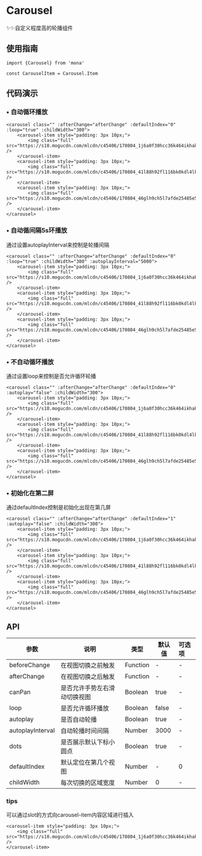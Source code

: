 # Carousel

✨✨自定义程度高的轮播组件

## 使用指南
```
import {Carousel} from 'mona'

const CarouselItem = Carousel.Item
```

## 代码演示

### • 自动循环播放

```
<carousel class="" :afterChange="afterChange" :defaultIndex="0" :loop="true" :childWidth="300">
	<carousel-item style="padding: 3px 10px;">
		<img class="full" src="https://s10.mogucdn.com/mlcdn/c45406/170804_1j6a0f30hcc36k464ikhakj0cbaeg_1350x578.jpg" />
	</carousel-item>
	<carousel-item style="padding: 3px 10px;">
		<img class="full" src="https://s10.mogucdn.com/mlcdn/c45406/170804_41l88h92fl116bk0kdl4lklk6d0ia_1350x578.jpg" />
	</carousel-item>
	<carousel-item style="padding: 3px 10px;">
		<img class="full" src="https://s10.mogucdn.com/mlcdn/c45406/170804_46glh9ch5l7afde25485e5a8k76jf_1350x578.jpg" />
	</carousel-item>
</carousel>
```

### • 自动循间隔5s环播放

通过设置autoplayInterval来控制是轮播间隔

```
<carousel class="" :afterChange="afterChange" :defaultIndex="0" :loop="true" :childWidth="300" :autoplayInterval="5000">
	<carousel-item style="padding: 3px 10px;">
		<img class="full" src="https://s10.mogucdn.com/mlcdn/c45406/170804_1j6a0f30hcc36k464ikhakj0cbaeg_1350x578.jpg" />
	</carousel-item>
	<carousel-item style="padding: 3px 10px;">
		<img class="full" src="https://s10.mogucdn.com/mlcdn/c45406/170804_41l88h92fl116bk0kdl4lklk6d0ia_1350x578.jpg" />
	</carousel-item>
	<carousel-item style="padding: 3px 10px;">
		<img class="full" src="https://s10.mogucdn.com/mlcdn/c45406/170804_46glh9ch5l7afde25485e5a8k76jf_1350x578.jpg" />
	</carousel-item>
</carousel>
```

### • 不自动循环播放

通过设置loop来控制是否允许循环轮播

```
<carousel class="" :afterChange="afterChange" :defaultIndex="0" :autoplay="false" :childWidth="300">
	<carousel-item style="padding: 3px 10px;">
		<img class="full" src="https://s10.mogucdn.com/mlcdn/c45406/170804_1j6a0f30hcc36k464ikhakj0cbaeg_1350x578.jpg" />
	</carousel-item>
	<carousel-item style="padding: 3px 10px;">
		<img class="full" src="https://s10.mogucdn.com/mlcdn/c45406/170804_41l88h92fl116bk0kdl4lklk6d0ia_1350x578.jpg" />
	</carousel-item>
	<carousel-item style="padding: 3px 10px;">
		<img class="full" src="https://s10.mogucdn.com/mlcdn/c45406/170804_46glh9ch5l7afde25485e5a8k76jf_1350x578.jpg" />
	</carousel-item>
</carousel>
```

### • 初始化在第二屏

通过defaultIndex控制是初始化出现在第几屏

```
<carousel class="" :afterChange="afterChange" :defaultIndex="1" :autoplay="false" :childWidth="300">
	<carousel-item style="padding: 3px 10px;">
		<img class="full" src="https://s10.mogucdn.com/mlcdn/c45406/170804_1j6a0f30hcc36k464ikhakj0cbaeg_1350x578.jpg" />
	</carousel-item>
	<carousel-item style="padding: 3px 10px;">
		<img class="full" src="https://s10.mogucdn.com/mlcdn/c45406/170804_41l88h92fl116bk0kdl4lklk6d0ia_1350x578.jpg" />
	</carousel-item>
	<carousel-item style="padding: 3px 10px;">
		<img class="full" src="https://s10.mogucdn.com/mlcdn/c45406/170804_46glh9ch5l7afde25485e5a8k76jf_1350x578.jpg" />
	</carousel-item>
</carousel>
```

## API


| 参数 | 说明 | 类型 | 默认值 | 可选项 |
| --- | --- | --- | --- | :-- |
| beforeChange | 在视图切换之前触发 | Function | - | - |
| afterChange | 在视图切换之后触发	 | Function | - | - |
| canPan | 是否允许手势左右滑动切换视图 | Boolean | true | - |
| loop | 是否允许循环播放 | Boolean | false | - |
| autoplay | 是否自动轮播 | Boolean | true | - |
| autoplayInterval | 自动轮播时间间隔 | Number | 3000 | - |
| dots | 是否展示默认下标小圆点 | Boolean | true | - |
| defaultIndex | 默认定位在第几个视图 | Number | - | 0 |
| childWidth | 每次切换的区域宽度 | Number | 0 | - |

### tips

可以通过slot的方式向carousel-item内容区域进行插入

```
<carousel-item style="padding: 3px 10px;">
	<img class="full" src="https://s10.mogucdn.com/mlcdn/c45406/170804_1j6a0f30hcc36k464ikhakj0cbaeg_1350x578.jpg" />
</carousel-item>
```


